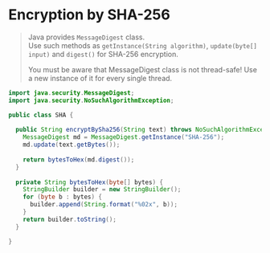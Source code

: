 # Encryption by SHA-256
> Java provides `MessageDigest` class.  
> Use such methods as `getInstance(String algorithm)`, `update(byte[] input)` and `digest()` for SHA-256 encryption.  
> 
> You must be aware that MessageDigest class is not thread-safe! Use a new instance of it for every single thread.

```java
import java.security.MessageDigest;
import java.security.NoSuchAlgorithmException;

public class SHA {
  
  public String encryptBySha256(String text) throws NoSuchAlgorithmException {
    MessageDigest md = MessageDigest.getInstance("SHA-256");
    md.update(text.getBytes());
    
    return bytesToHex(md.digest());
  }
  
  private String bytesToHex(byte[] bytes) {
    StringBuilder builder = new StringBuilder();
    for (byte b : bytes) {
      builder.append(String.format("%02x", b));
    }
    return builder.toString();
  }

}
```
